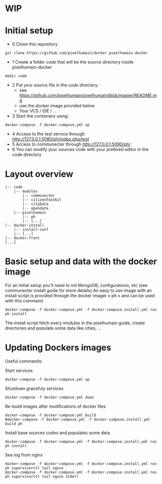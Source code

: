 # WIP

# Initial setup
* 0 Clone this repository
```
git clone https://github.com/pixelhumain/docker pixelhumain-docker
```
* 1 Create a folder *code* that will be the source directory inside pixelhumain-docker
```
mkdir code
```
* 2 Put your source file in the *code* directory:
    - see https://github.com/pixelhumain/pixelhumain/blob/master/README.md
    - use the docker image provided below
    - Your VCS / IDE / ...
* 3 Start the containers using:
```
docker-compose -f docker-compose.yml up
```
* 4 Access to the test service through http://127.0.0.1:5080/ph/index.php/test
* 5 Access to communecter through http://127.0.0.1:5090/ph/
* 6 You can modify your sources code with your prefered editor in the code directory

# Layout overview

```
|-- code
    |-- modules
        |-- communecter
        |-- citizenToolKit
        |-- cityData
        |-- opendata
    |-- pixelhumain
        |-- ph
        |-- [...]
|-- docker-install
    |-- install-conf
    |-- [...]
|-- docker-front
[...]
```

# Basic setup and data with the docker image
  For an initial setup you'll need to init MongoDB, configurations, etc (see
  communecter install guide for more details)
  An easy to use image with an install script is provided through the docker
  imager « ph » and can be used with this command
```
docker-compose -f docker-compose.yml -f docker-compose.install.yml run ph install
```
  The install script fetch every modules in the pixelhumain guide, create directories
  and populate some data like cities, ...

# Updating Dockers images
Useful commands:

Start services
```
docker-compose -f docker-compose.yml up
```
Shutdown gracefuly services
```
docker-compose -f docker-compose.yml down
```
Re-build images after modifications of docker files
```
docker-compose -f docker-compose.yml build
#docker-compose -f docker-compose.yml -f docker-compose.install.yml build ph
```
Install base sources codes and populates some data
```
docker-compose -f docker-compose.yml -f docker-compose.install.yml run ph install
```
See log from nginx
```
docker-compose -f docker-compose.yml -f docker-compose.install.yml run ph supervisorctl tail nginx
docker-compose -f docker-compose.yml -f docker-compose.install.yml run ph supervisorctl tail nginx stderr
```
